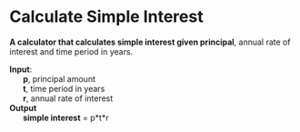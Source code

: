 # Calculate Simple Interest
**A calculator that calculates simple interest given principal**, annual rate of interest and time period in years.

**Input**:  
&nbsp;&nbsp;&nbsp;&nbsp;&nbsp;&nbsp;**p**, principal amount  
&nbsp;&nbsp;&nbsp;&nbsp;&nbsp;&nbsp;**t**, time period in years  
&nbsp;&nbsp;&nbsp;&nbsp;&nbsp;&nbsp;**r**, annual rate of interest  
**Output**  
&nbsp;&nbsp;&nbsp;&nbsp;&nbsp;&nbsp;**simple interest** = p\*t\*r
